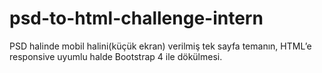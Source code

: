 # psd-to-html-challenge-intern

PSD halinde mobil halini(küçük ekran) verilmiş tek sayfa temanın, HTML’e responsive uyumlu halde Bootstrap 4 ile dökülmesi.  
